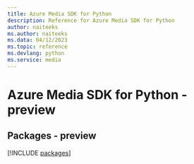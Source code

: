 ```yaml
---
title: Azure Media SDK for Python
description: Reference for Azure Media SDK for Python
author: naiteeks
ms.author: naiteeks
ms.data: 04/12/2023
ms.topic: reference
ms.devlang: python
ms.service: media
---
```

# Azure Media SDK for Python - preview
## Packages - preview
[!INCLUDE [packages](media-index.md)]